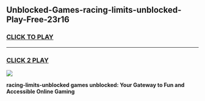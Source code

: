
## Unblocked-Games-racing-limits-unblocked-Play-Free-23r16
<h3>
<a href="https://premium76.site?title=racing-limits-unblocked&ref=23A">CLICK TO PLAY</a></h3>
<hr>

<h3>
<a href="https://premium76.site?title=racing-limits-unblocked&ref=23A">CLICK 2 PLAY</a>
  
</h3>

<a href="https://premium76.site?title=racing-limits-unblocked&ref=23A"><img src="https://clearcache.store/games.png"></a>


**racing-limits-unblocked games unblocked: Your Gateway to Fun and Accessible Online Gaming**
